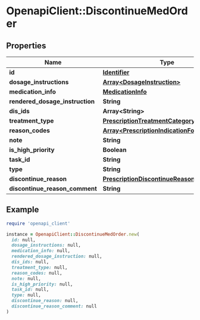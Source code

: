 # OpenapiClient::DiscontinueMedOrder

## Properties

| Name | Type | Description | Notes |
| ---- | ---- | ----------- | ----- |
| **id** | [**Identifier**](Identifier.md) |  |  |
| **dosage_instructions** | [**Array&lt;DosageInstruction&gt;**](DosageInstruction.md) |  | [optional] |
| **medication_info** | [**MedicationInfo**](MedicationInfo.md) |  |  |
| **rendered_dosage_instruction** | **String** |  |  |
| **dis_ids** | **Array&lt;String&gt;** |  | [optional] |
| **treatment_type** | [**PrescriptionTreatmentCategoryHolder**](PrescriptionTreatmentCategoryHolder.md) |  | [optional] |
| **reason_codes** | [**Array&lt;PrescriptionIndicationForUseHolder&gt;**](PrescriptionIndicationForUseHolder.md) |  | [optional] |
| **note** | **String** |  | [optional] |
| **is_high_priority** | **Boolean** |  | [optional] |
| **task_id** | **String** |  | [optional] |
| **type** | **String** |  |  |
| **discontinue_reason** | [**PrescriptionDiscontinueReasonHolder**](PrescriptionDiscontinueReasonHolder.md) |  |  |
| **discontinue_reason_comment** | **String** |  | [optional] |

## Example

```ruby
require 'openapi_client'

instance = OpenapiClient::DiscontinueMedOrder.new(
  id: null,
  dosage_instructions: null,
  medication_info: null,
  rendered_dosage_instruction: null,
  dis_ids: null,
  treatment_type: null,
  reason_codes: null,
  note: null,
  is_high_priority: null,
  task_id: null,
  type: null,
  discontinue_reason: null,
  discontinue_reason_comment: null
)
```


